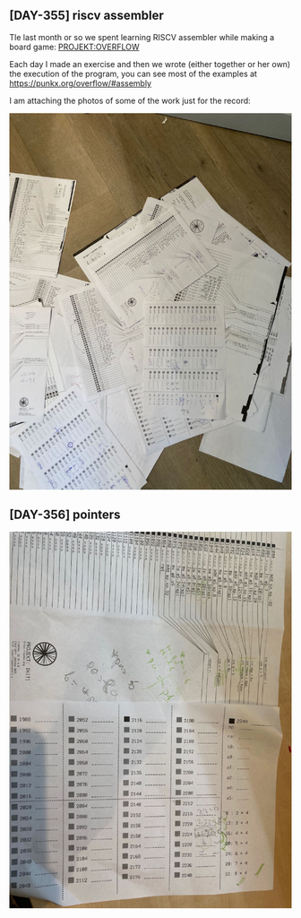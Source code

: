 ## [DAY-355] riscv assembler

Tle last month or so we spent learning RISCV assembler while making a board game: [PROJEKT:OVERFLOW](https://punkx.org/overflow/)

Each day I made an exercise and then we wrote (either together or her own) the execution of the program, you can see most of the examples at https://punkx.org/overflow/#assembly

I am attaching the photos of some of the work just for the record:

![game-355.jpg](./screenshots/game-355.jpg "game 355 screenshot")


## [DAY-356] pointers

![game-356.jpg](./screenshots/game-356.jpg "game 356 screenshot")
